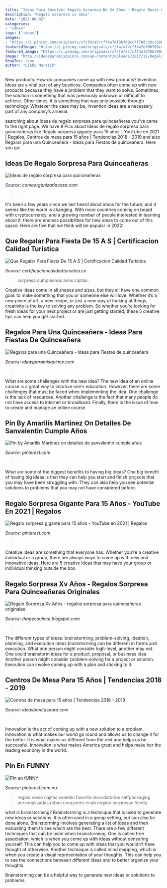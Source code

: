 ```yaml
---
title: "Ideas Para Envolver Regalo Sorpresa De Xv Años ~ Regalo Novio Cajitas Valentín Favorita Recordatorios Selfpackaging Personalizadas Roban Corazones Ecab Regalar Sorpresas Feedly"
description: "Regalo sorpresa xv años"
date: "2023-06-02"
categories:
- "ideas"
tags: ["ideas"]
images:
- "https://i.pinimg.com/originals/cf/f4/a7/cff4a7df06709cc7f76dc26cc6080dd3.jpg"
featuredImage: "https://i.pinimg.com/originals/cf/f4/a7/cff4a7df06709cc7f76dc26cc6080dd3.jpg"
featured_image: "https://i.pinimg.com/originals/cf/f4/a7/cff4a7df06709cc7f76dc26cc6080dd3.jpg"
image: "http://ideasparamisquince.com/wp-content/uploads/2017/11/Regalos-para-una-Quinceanera-11.jpg"
ShowToc: true
author: "Libby Murazik"
---
```



New products: How do companies come up with new products?
Invention ideas are a vital part of any business. Companies often come up with new products because they have a problem that they want to solve. Sometimes, the solution is something that was previously unknown or difficult to achieve. Other times, it is something that was only possible through technology. Whatever the case may be, invention ideas are a necessary part of any company’s arsenal.

	

		
searching about Ideas de regalo sorpresa para quinceañeras you've came to the right page. We have 8 Pics about Ideas de regalo sorpresa para quinceañeras like Regalo sorpresa gigante para 15 años - YouTube en 2021 | Regalos, Centros de mesa para 15 años | Tendencias 2018 - 2019 and also Regalos para una Quinceañera - Ideas para Fiestas de quinceañera. Here you go:
		
    
## Ideas De Regalo Sorpresa Para Quinceañeras

<img loading=lazy src="https://comoorganizarlacasa.com/wp-content/uploads/2017/10/ideas-regalo-sorpresa-quinceaneras-8.jpg" onerror="this.onerror=null;this.src='https://tse4.mm.bing.net/th?id=OIP.0g4NxsS8-p4X3sUEq05WLwHaHa&amp;pid=15.1';" alt="Ideas de regalo sorpresa para quinceañeras">

_Source: comoorganizarlacasa.com_

>. 

	

It's been a few years since we last heard about ideas for the future, and it seems like the world is changing. With more countries coming on board with cryptocurrency, and a growing number of people interested in learning about it, there are endless possibilities for new ideas to come out of this space. Here are five that we think will be popular in 2022: 

    
## Que Regalar Para Fiesta De 15 A S | Certificacion Calidad Turistica

<img loading=lazy src="https://i.pinimg.com/originals/cf/f4/a7/cff4a7df06709cc7f76dc26cc6080dd3.jpg" onerror="this.onerror=null;this.src='https://tse3.mm.bing.net/th?id=OIP.wIw1ZCP54DifZfsuG2jfvQHaJ4&amp;pid=15.1';" alt="Que Regalar Para Fiesta De 15 A S | Certificacion Calidad Turistica">

_Source: certificacioncalidadturistica.co_

>sorpresa cumpleanos anos cajitas. 

	

Creative ideas come in all shapes and sizes, but they all have one common goal: to make something that you or someone else will love. Whether it’s a new piece of art, a new recipe, or just a new way of looking at things, creativity is the key to solving any problem. So whether you’re looking for fresh ideas for your next project or are just getting started, these 5 creative tips can help you get started.

    
## Regalos Para Una Quinceañera - Ideas Para Fiestas De Quinceañera

<img loading=lazy src="http://ideasparamisquince.com/wp-content/uploads/2017/11/Regalos-para-una-Quinceanera-11.jpg" onerror="this.onerror=null;this.src='https://tse2.mm.bing.net/th?id=OIP.aCmmihrgDvX7nmyXHRIKrAHaHZ&amp;pid=15.1';" alt="Regalos para una Quinceañera - Ideas para Fiestas de quinceañera">

_Source: ideasparamisquince.com_

>. 

	

What are some challenges with the new idea?
The new idea of an online course is a great way to improve one's education. However, there are some challenges that must be faced when implementing the idea. One challenge is the lack of resources. Another challenge is the fact that many people do not have access to internet or broadband. Finally, there is the issue of how to create and manage an online course.

    
## Pin By Amarilis Martinez On Detalles De Sanvalentin Cumple Años

<img loading=lazy src="https://i.pinimg.com/originals/46/18/a0/4618a09f6071ee2ce732afa0db64ec78.jpg" onerror="this.onerror=null;this.src='https://tse2.mm.bing.net/th?id=OIP.p806GEcqQHatPxM8J_ZCkgHaHc&amp;pid=15.1';" alt="Pin by Amarilis Martinez on detalles de sanvalentin cumple años">

_Source: pinterest.com_

>. 

	

What are some of the biggest benefits to having big ideas?
One big benefit of having big ideas is that they can help you start and finish projects that you may have been struggling with. They can also help you see potential solutions to problems that you may not have considered before.

    
## Regalo Sorpresa Gigante Para 15 Años - YouTube En 2021 | Regalos

<img loading=lazy src="https://i.pinimg.com/originals/89/db/dc/89dbdca3de7f3ad338f36dea9b1842f5.jpg" onerror="this.onerror=null;this.src='https://tse4.mm.bing.net/th?id=OIP.bsn4UxxXBZVBTpjHjoaAEwHaEK&amp;pid=15.1';" alt="Regalo sorpresa gigante para 15 años - YouTube en 2021 | Regalos">

_Source: pinterest.com_

>. 

	

Creative ideas are something that everyone has. Whether you're a creative individual or a group, there are always ways to come up with new and innovative ideas. Here are 5 creative ideas that may have your group or individual thinking outside the box.

    
## Regalo Sorpresa Xv Años - Regalos Sorpresa Para Quinceañeras Originales

<img loading=lazy src="https://i.pinimg.com/originals/85/63/75/856375da9ea485c2d769ea32bc16c5aa.jpg" onerror="this.onerror=null;this.src='https://tse4.mm.bing.net/th?id=OIP.BV_qpkTWDOfgZP5TRdNTWgHaJ4&amp;pid=15.1';" alt="Regalo Sorpresa Xv Años - regalos sorpresa para quinceañeras originales">

_Source: thapecouince.blogspot.com_

>. 

	

The different types of ideas: brainstorming, problem-solving, ideation, planning, and execution
Ideas brainstorming can be different in forms and execution. What one person might consider high-level, another may not. One could brainstorm ideas for a product, proposal, or business idea. Another person might consider problem-solving for a project or solution. Execution can involve coming up with a plan and sticking to it.

    
## Centros De Mesa Para 15 Años | Tendencias 2018 - 2019

<img loading=lazy src="https://ideasbonitaspara.com/wp-content/uploads/2018/11/regalos-para-quinceanera-2-1.jpg" onerror="this.onerror=null;this.src='https://tse4.mm.bing.net/th?id=OIP.oT-fW8No8dwAQlXGaNq7PwHaJ4&amp;pid=15.1';" alt="Centros de mesa para 15 años | Tendencias 2018 - 2019">

_Source: ideasbonitaspara.com_

>. 

	

Innovation is the act of coming up with a new solution to a problem. Innovation is what makes our world go round and allows us to change it for the better. It is what makes us different from the rest and helps us be successful. Innovation is what makes America great and helps make her the leading economy in the world.

    
## Pin En FUNNY

<img loading=lazy src="https://i.pinimg.com/originals/c9/b1/d3/c9b1d398024ca18e22e2d895178781a3.jpg" onerror="this.onerror=null;this.src='https://tse2.mm.bing.net/th?id=OIP._yUkNoKFtFY9wLpm_ViA4AAAAA&amp;pid=15.1';" alt="Pin en fUNNY">

_Source: pinterest.com.mx_

>regalo novio cajitas valentín favorita recordatorios selfpackaging personalizadas roban corazones ecab regalar sorpresas feedly. 

	

what is brainstorming?
Brainstorming is a technique that is used to generate new ideas or solutions. It is often used in a group setting, but can also be done alone. Brainstorming involves generating a list of ideas and then evaluating them to see which are the best.
There are a few different techniques that can be used when brainstorming. One is called free association, which is when you come up with ideas without censoring yourself. This can help you to come up with ideas that you wouldn't have thought of otherwise. Another technique is called mind mapping, which is when you create a visual representation of your thoughts. This can help you to see the connections between different ideas and to better organize your thoughts.

Brainstorming can be a helpful way to generate new ideas or solutions to problems.

